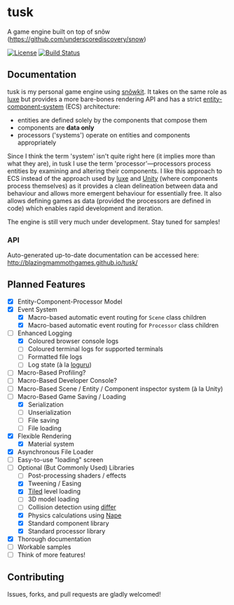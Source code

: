# tusk
A game engine built on top of snõw (https://github.com/underscorediscovery/snow)

[![License](https://img.shields.io/badge/license-MIT-blue.svg?style=flat-square)](https://raw.githubusercontent.com/BlazingMammothGames/tusk/master/LICENSE) [![Build Status](https://img.shields.io/travis/BlazingMammothGames/tusk.svg?style=flat-square)](https://travis-ci.org/BlazingMammothGames/tusk)

## Documentation

tusk is my personal game engine using [snõwkit](http://snowkit.org/). It takes on the same role as [luxe](http://luxeengine.com/) but provides a more bare-bones rendering API and has a strict [entity-component-system](https://en.wikipedia.org/wiki/Entity_component_system) (ECS) architecture:

* entities are defined solely by the components that compose them
* components are **data only**
* processors ('systems') operate on entities and components appropriately

Since I think the term 'system' isn't quite right here (it implies more than what they are), in tusk I use the term 'processor'—processors process entities by examining and altering their components. I like this approach to ECS instead of the approach used by [luxe](http://luxeengine.com/)  and [Unity](http://unity3d.com/) (where components process themselves) as it provides a clean delineation between data and behaviour and allows more emergent behaviour for essentially free. It also allows defining games as data (provided the processors are defined in code) which enables rapid development and iteration.

The engine is still very much under development. Stay tuned for samples!

### API

Auto-generated up-to-date documentation can be accessed here: http://blazingmammothgames.github.io/tusk/

## Planned Features

- [x] Entity-Component-Processor Model
- [x] Event System
    - [x] Macro-based automatic event routing for `Scene` class children
    - [x] Macro-based automatic event routing for `Processor` class children
- [ ] Enhanced Logging
    - [x] Coloured browser console logs
    - [ ] Coloured terminal logs for supported terminals
    - [ ] Formatted file logs
    - [ ] Log state (à la [loguru](https://github.com/emilk/loguru))
- [ ] Macro-Based Profiling?
- [ ] Macro-Based Developer Console?
- [ ] Macro-Based Scene / Entity / Component inspector system (à la Unity)
- [ ] Macro-Based Game Saving / Loading
    - [x] Serialization
    - [ ] Unserialization
    - [ ] File saving
    - [ ] File loading
- [x] Flexible Rendering
    - [x] Material system
- [x] Asynchronous File Loader
- [ ] Easy-to-use "loading" screen
- [ ] Optional (But Commonly Used) Libraries
    - [ ] Post-processing shaders / effects
    - [x] Tweening / Easing
    - [x] [Tiled](http://www.mapeditor.org/) level loading
    - [ ] 3D model loading
    - [ ] Collision detection using [differ](https://github.com/underscorediscovery/differ)
    - [x] Physics calculations using [Nape](http://napephys.com/)
    - [x] Standard component library
    - [x] Standard processor library
- [x] Thorough documentation
- [ ] Workable samples
- [ ] Think of more features!

## Contributing

Issues, forks, and pull requests are gladly welcomed!